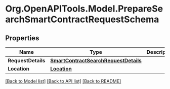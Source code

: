 
# Org.OpenAPITools.Model.PrepareSearchSmartContractRequestSchema

## Properties

Name | Type | Description | Notes
------------ | ------------- | ------------- | -------------
**RequestDetails** | [**SmartContractSearchRequestDetails**](SmartContractSearchRequestDetails.md) |  | [optional] 
**Location** | [**Location**](Location.md) |  | [optional] 

[[Back to Model list]](../README.md#documentation-for-models)
[[Back to API list]](../README.md#documentation-for-api-endpoints)
[[Back to README]](../README.md)

